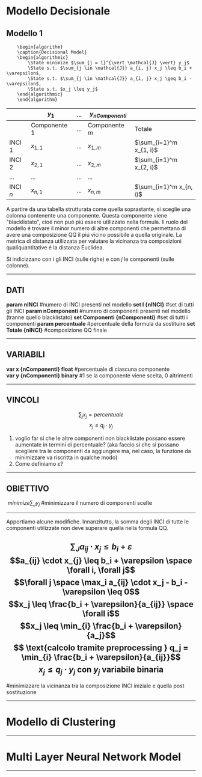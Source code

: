# Modello Decisionale
## Modello 1
```pseudo
	\begin{algorithm}
	\caption{Decisional Model}
	\begin{algorithmic}
		\State minimize $\sum_{j = 1}^{\vert \mathcal{J} \vert} y_j$
		\State s.t. $\sum_{j \in \mathcal{J}} a_{i, j} x_j \leq b_i + \varepsilon$,
		\State s.t. $\sum_{j \in \mathcal{J}} a_{i, j} x_j \geq b_i - \varepsilon$,
		\State s.t. $x_j \leq y_j$
	\end{algorithmic}
	\end{algorithm}
```

|          | $y_1$          | ... | $y_{nComponenti}$ |                         |
| -------- | -------------- | --- | ----------------- | ----------------------- |
|          | Componente $1$ | ... | Componente $m$    | Totale                  |
| INCI $1$ | $x_{1,1}$      | ... | $x_{1,m}$         | $\sum_{i=1}^m x_{1, i}$ |
| INCI $2$ | $x_{2,1}$      | ... | $x_{2, m}$        | $\sum_{i=1}^m x_{2, i}$ |
| ...      | ...            | ... | ...               |                         |
| INCI $n$ | $x_{n,1}$      | ... | $x_{n, m}$        | $\sum_{i=1}^m x_{n, i}$ |
A partire da una tabella strutturata come quella soprastante, si sceglie una colonna contenente una componente. Questa componente viene "blacklistato", cioé non puó piú essere utilizzato nella formula. Il ruolo del modello é trovare il minor numero di altre componenti che permettano di avere una composizione QQ il piú vicino possibile a quella originale. La metrica di distanza utilizzata per valutare la vicinanza tra composizioni qualiquantitative é la distanza Euclidea.

Si indicizzano con $i$ gli INCI (sulle righe) e con $j$ le componenti (sulle colonne).

-------
## DATI
**param nINCI** \#numero di INCI presenti nel modello
**set I {nINCI}** \#set di tutti gli INCI
**param nComponenti** \#numero di componenti presenti nel modello (tranne quello blacklistato)
**set Componenti {nComponenti}** \#set di tutti i componenti
**param percentuale** \#percentuale della formula da sostituire
**set Totale {nINCI}** \#composizione QQ finale

----------
## VARIABILI
**var x {nComponenti} float** \#percentuale di ciascuna componente  
**var y {nComponenti} binary** #1 se la componente viene scelta, 0 altrimenti

------
## VINCOLI
$$\sum_j x_j = percentuale$$
$$x_j \leq q_j\cdot y_j$$

  1) voglio far sí che le altre componenti non blacklistate possano essere aumentate in termini di percentuale? (aka faccio sí che si possano scegliere tra le componenti da aggiungere ma, nel caso, la funzione da minimizzare va riscritta in qualche modo)
  2) Come definiamo $\varepsilon$?

------

## OBIETTIVO

 $minimize \sum_J y_j$  \#minimizzare il numero di componenti scelte

-----

Apportiamo alcune modifiche. Innanzitutto, la somma degli INCI di tutte le componenti utilizzate non deve superare quella nella formula QQ.

$$\sum_J a_{ij}\cdot x_j \leq b_i + \varepsilon$$
$$a_{ij} \cdot x_{j} \leq b_i + \varepsilon \space \forall i, \forall j$$
$$\forall j \space \max_i a_{ij} \cdot x_j - b_i - \varepsilon \leq 0$$
$$x_j \leq \frac{b_i + \varepsilon}{a_{ij}} \space \forall i$$
$$x_j \leq \min_{i} \frac{b_i + \varepsilon}{a_j}$$
$$ \text{calcolo tramite preprocessing } q_j = \min_{i} \frac{b_i + \varepsilon}{a_{ij}}$$
$$x_j \leq q_j \cdot y_j \text{ con } y_j \text{ variabile binaria}$$
-----

\#minimizzare la vicinanza tra la composizione INCI iniziale e quella post sostituzione

-----

# Modello di Clustering


-----

# Multi Layer Neural Network Model


-----